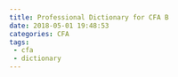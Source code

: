 ```yaml
---
title: Professional Dictionary for CFA B
date: 2018-05-01 19:48:53
categories: CFA
tags:
 - cfa
 - dictionary
---
```

